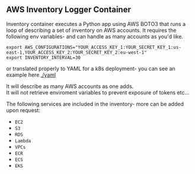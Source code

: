## AWS Inventory Logger Container

Inventory container executes a Python app using AWS BOTO3 that runs a loop of describing a set of inventory on AWS accounts. 
It requires the following env variables- and can handle as many accounts as you'd like.  

```
export AWS_CONFIGURATIONS="YOUR_ACCESS_KEY_1:YOUR_SECRET_KEY_1:us-east-1,YOUR_ACCESS_KEY_2:YOUR_SECRET_KEY_2:eu-west-1"  
export INVENTORY_INTERVAL=30
``````

or translated properly to YAML for a k8s deployment- you can see an example here [./yaml](./yaml)

It will describe as many AWS accounts as one adds.  
It will not retrieve enviroment variables to prevent exposure of tokens etc...

The following services are included in the inventory- more can be added upon request:
- `EC2`
- `S3`
- `RDS`
- `Lambda`
- `VPCs`
- `ECR`
- `ECS`
- `EKS`